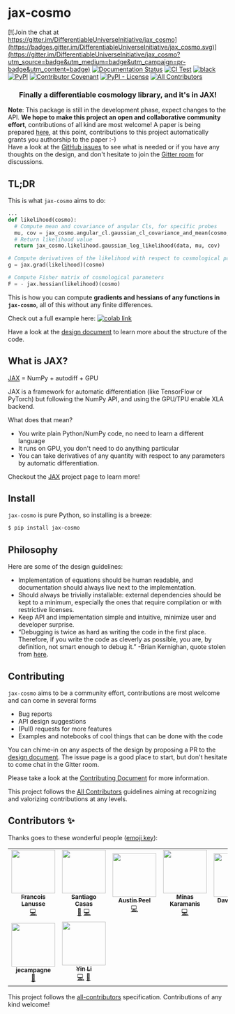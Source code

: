 # jax-cosmo

[![Join the chat at https://gitter.im/DifferentiableUniverseInitiative/jax_cosmo](https://badges.gitter.im/DifferentiableUniverseInitiative/jax_cosmo.svg)](https://gitter.im/DifferentiableUniverseInitiative/jax_cosmo?utm_source=badge&utm_medium=badge&utm_campaign=pr-badge&utm_content=badge) [![Documentation Status](https://readthedocs.org/projects/jax-cosmo/badge/?version=latest)](https://jax-cosmo.readthedocs.io/en/latest/?badge=latest) [![CI Test](https://github.com/DifferentiableUniverseInitiative/jax_cosmo/workflows/Python%20package/badge.svg)]() [![black](https://img.shields.io/badge/code%20style-black-000000.svg)](https://github.com/psf/black) [![PyPI](https://img.shields.io/pypi/v/jax-cosmo)](https://pypi.org/project/jax-cosmo/) [![Contributor Covenant](https://img.shields.io/badge/Contributor%20Covenant-2.0-4baaaa.svg)](CODE_OF_CONDUCT.md) [![PyPI - License](https://img.shields.io/pypi/l/jax-cosmo)](https://github.com/google/jax-cosmo/blob/master/LICENSE)  <!-- ALL-CONTRIBUTORS-BADGE:START - Do not remove or modify this section -->
[![All Contributors](https://img.shields.io/badge/all_contributors-9-orange.svg?style=flat-square)](#contributors-)
<!-- ALL-CONTRIBUTORS-BADGE:END -->

<h3 align="center">Finally a differentiable cosmology library, and it's in JAX!</h3>


**Note**: This package is still in the development phase, expect changes to the API. **We hope to make this project an open and collaborative community effort**, contributions of all kind are most welcome! A paper is being prepared [here](https://github.com/DifferentiableUniverseInitiative/jax-cosmo-paper), at this point, contributions to this project automatically grants you authorship to the paper :-)  
Have a look at the [GitHub issues](https://github.com/DifferentiableUniverseInitiative/jax_cosmo/issues) to see what is needed or if you have any thoughts on the design, and don't hesitate to join the [Gitter room](https://gitter.im/DifferentiableUniverseInitiative/jax_cosmo) for discussions.

## TL;DR

This is what `jax-cosmo` aims to do:

```python
...
def likelihood(cosmo):
  # Compute mean and covariance of angular Cls, for specific probes
  mu, cov = jax_cosmo.angular_cl.gaussian_cl_covariance_and_mean(cosmo, ell, probes)
  # Return likelihood value
  return jax_cosmo.likelihood.gaussian_log_likelihood(data, mu, cov)

# Compute derivatives of the likelihood with respect to cosmological parameters
g = jax.grad(likelihood)(cosmo)

# Compute Fisher matrix of cosmological parameters
F = - jax.hessian(likelihood)(cosmo)
```
This is how you can compute **gradients and hessians of any functions in `jax-cosmo`**,
all of this without any finite differences.

Check out a full example here: [![colab link](https://colab.research.google.com/assets/colab-badge.svg)](https://colab.research.google.com/github/DifferentiableUniverseInitiative/jax_cosmo/blob/master/docs/notebooks/jax-cosmo-intro.ipynb)

Have a look at the [design document](design.md) to learn more about the structure of the code.

## What is JAX?

[JAX](https://github.com/google/jax) = NumPy + autodiff + GPU

JAX is a framework for automatic differentiation (like TensorFlow or PyTorch) but following the NumPy API, and using the GPU/TPU enable XLA backend.

What does that mean?
  - You write plain Python/NumPy code, no need to learn a different language
  - It runs on GPU, you don't need to do anything particular
  - You can take derivatives of any quantity with respect to any parameters by
  automatic differentiation.

Checkout the [JAX](https://github.com/google/jax) project page to learn more!

## Install

`jax-cosmo` is pure Python, so installing is a breeze:
```bash
$ pip install jax-cosmo
```

## Philosophy

Here are some of the design guidelines:
  - Implementation of equations should be human readable, and documentation should always live next to the implementation.
  - Should always be trivially installable: external dependencies should be kept
  to a minimum, especially the ones that require compilation or with restrictive licenses.
  - Keep API and implementation simple and intuitive, minimize user and developer
  surprise.
  - “Debugging is twice as hard as writing the code in the first place. Therefore, if you write the code as cleverly as possible, you are, by definition, not smart enough to debug it.” -Brian Kernighan, quote stolen from
  [here](https://flax.readthedocs.io/en/latest/philosophy.html).

## Contributing

`jax-cosmo` aims to be a community effort, contributions are most welcome and
can come in several forms
  - Bug reports
  - API design suggestions
  - (Pull) requests for more features
  - Examples and notebooks of cool things that can be done with the code

You can chime-in on any aspects of the design by proposing a PR to the [design document](design.md). The issue page is a good place to start, but don't hesitate to come chat in the Gitter room.

Please take a look at the [Contributing Document](CONTRIBUTING.md) for more information.

This project follows the [All Contributors](https://allcontributors.org/) guidelines aiming at recognizing and valorizing
contributions at any levels.  

## Contributors ✨

Thanks goes to these wonderful people ([emoji key](https://allcontributors.org/docs/en/emoji-key)):

<!-- ALL-CONTRIBUTORS-LIST:START - Do not remove or modify this section -->
<!-- prettier-ignore-start -->
<!-- markdownlint-disable -->
<table>
  <tr>
    <td align="center"><a href="http://flanusse.net"><img src="https://avatars0.githubusercontent.com/u/861591?v=4?s=100" width="100px;" alt=""/><br /><sub><b>Francois Lanusse</b></sub></a><br /><a href="https://github.com/DifferentiableUniverseInitiative/jax_cosmo/commits?author=EiffL" title="Code">💻</a></td>
    <td align="center"><a href="http://www.cosmostat.org/people/santiago-casas"><img src="https://avatars0.githubusercontent.com/u/6987716?v=4?s=100" width="100px;" alt=""/><br /><sub><b>Santiago Casas</b></sub></a><br /><a href="https://github.com/DifferentiableUniverseInitiative/jax_cosmo/issues?q=author%3Asantiagocasas" title="Bug reports">🐛</a> <a href="https://github.com/DifferentiableUniverseInitiative/jax_cosmo/commits?author=santiagocasas" title="Code">💻</a></td>
    <td align="center"><a href="https://github.com/austinpeel"><img src="https://avatars0.githubusercontent.com/u/17024310?v=4?s=100" width="100px;" alt=""/><br /><sub><b>Austin Peel</b></sub></a><br /><a href="https://github.com/DifferentiableUniverseInitiative/jax_cosmo/commits?author=austinpeel" title="Code">💻</a></td>
    <td align="center"><a href="https://minaskaramanis.com"><img src="https://avatars2.githubusercontent.com/u/23280751?v=4?s=100" width="100px;" alt=""/><br /><sub><b>Minas Karamanis</b></sub></a><br /><a href="https://github.com/DifferentiableUniverseInitiative/jax_cosmo/commits?author=minaskar" title="Code">💻</a></td>
    <td align="center"><a href="https://faculty.sites.uci.edu/dkirkby/"><img src="https://avatars1.githubusercontent.com/u/185007?v=4?s=100" width="100px;" alt=""/><br /><sub><b>David Kirkby</b></sub></a><br /><a href="https://github.com/DifferentiableUniverseInitiative/jax_cosmo/commits?author=dkirkby" title="Code">💻</a> <a href="https://github.com/DifferentiableUniverseInitiative/jax_cosmo/issues?q=author%3Adkirkby" title="Bug reports">🐛</a></td>
    <td align="center"><a href="https://aboucaud.github.io"><img src="https://avatars0.githubusercontent.com/u/3065310?v=4?s=100" width="100px;" alt=""/><br /><sub><b>Alexandre Boucaud</b></sub></a><br /><a href="https://github.com/DifferentiableUniverseInitiative/jax_cosmo/commits?author=aboucaud" title="Code">💻</a></td>
    <td align="center"><a href="https://www.cosmostat.org/people/denise-lanzieri"><img src="https://avatars.githubusercontent.com/u/72620117?v=4?s=100" width="100px;" alt=""/><br /><sub><b>Denise Lanzieri</b></sub></a><br /><a href="https://github.com/DifferentiableUniverseInitiative/jax_cosmo/commits?author=dlanzieri" title="Code">💻</a></td>
  </tr>
  <tr>
    <td align="center"><a href="https://github.com/jecampagne"><img src="https://avatars.githubusercontent.com/u/20539759?v=4?s=100" width="100px;" alt=""/><br /><sub><b>jecampagne</b></sub></a><br /><a href="https://github.com/DifferentiableUniverseInitiative/jax_cosmo/issues?q=author%3Ajecampagne" title="Bug reports">🐛</a></td>
    <td align="center"><a href="https://github.com/eelregit"><img src="https://avatars.githubusercontent.com/u/7311098?v=4?s=100" width="100px;" alt=""/><br /><sub><b>Yin Li</b></sub></a><br /><a href="https://github.com/DifferentiableUniverseInitiative/jax_cosmo/commits?author=eelregit" title="Code">💻</a> <a href="https://github.com/DifferentiableUniverseInitiative/jax_cosmo/issues?q=author%3Aeelregit" title="Bug reports">🐛</a></td>
  </tr>
</table>

<!-- markdownlint-restore -->
<!-- prettier-ignore-end -->

<!-- ALL-CONTRIBUTORS-LIST:END -->

This project follows the [all-contributors](https://github.com/all-contributors/all-contributors) specification. Contributions of any kind welcome!
